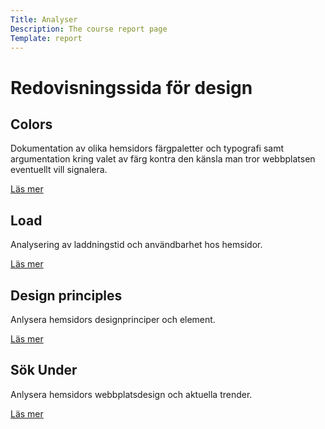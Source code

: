 ```yaml
---
Title: Analyser
Description: The course report page
Template: report
---
```


Redovisningssida för design
==================
<div class="kmom-box">
<h2>Colors</h2>
<p>Dokumentation av olika hemsidors färgpaletter och typografi samt argumentation kring valet av färg kontra
   den känsla man tror webbplatsen eventuellt vill signalera.</p>
<a href="analysis/01_colors">Läs mer</a>
</div>

<div class="kmom-box">
<h2>Load</h2>
<p>Analysering av laddningstid och användbarhet hos hemsidor.</p>
<a href="analysis/02_load">Läs mer</a>
</div>

<div class="kmom-box">
<h2>Design principles</h2>
<p>Anlysera hemsidors designprinciper och element.</p>
<a href="analysis/03_design_principles">Läs mer</a>
</div>

<div class="kmom-box">
<h2>Sök Under</h2>
<p>Anlysera hemsidors webbplatsdesign och aktuella trender.</p>
<a href="analysis/10_webbplatsdesign">Läs mer</a>
</div>